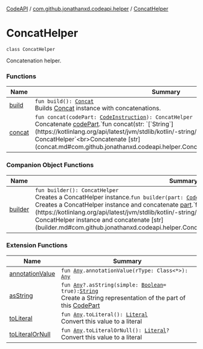 [CodeAPI](../../index.md) / [com.github.jonathanxd.codeapi.helper](../index.md) / [ConcatHelper](.)

# ConcatHelper

`class ConcatHelper`

Concatenation helper.

### Functions

| Name | Summary |
|---|---|
| [build](build.md) | `fun build(): `[`Concat`](../../com.github.jonathanxd.codeapi.base/-concat/index.md)<br>Builds [Concat](../../com.github.jonathanxd.codeapi.base/-concat/index.md) instance with concatenations. |
| [concat](concat.md) | `fun concat(codePart: `[`CodeInstruction`](../../com.github.jonathanxd.codeapi/-code-instruction.md)`): ConcatHelper`<br>Concatenate [codePart](concat.md#com.github.jonathanxd.codeapi.helper.ConcatHelper$concat(com.github.jonathanxd.codeapi.CodeInstruction)/codePart).`fun concat(str: `[`String`](https://kotlinlang.org/api/latest/jvm/stdlib/kotlin/-string/index.html)`): ConcatHelper`<br>Concatenate [str](concat.md#com.github.jonathanxd.codeapi.helper.ConcatHelper$concat(kotlin.String)/str). |

### Companion Object Functions

| Name | Summary |
|---|---|
| [builder](builder.md) | `fun builder(): ConcatHelper`<br>Creates a ConcatHelper instance.`fun builder(part: `[`CodeInstruction`](../../com.github.jonathanxd.codeapi/-code-instruction.md)`): ConcatHelper`<br>Creates a ConcatHelper instance and concatenate [part](builder.md#com.github.jonathanxd.codeapi.helper.ConcatHelper.Companion$builder(com.github.jonathanxd.codeapi.CodeInstruction)/part).`fun builder(str: `[`String`](https://kotlinlang.org/api/latest/jvm/stdlib/kotlin/-string/index.html)`): ConcatHelper`<br>Creates a ConcatHelper instance and concatenate [str](builder.md#com.github.jonathanxd.codeapi.helper.ConcatHelper.Companion$builder(kotlin.String)/str). |

### Extension Functions

| Name | Summary |
|---|---|
| [annotationValue](../../com.github.jonathanxd.codeapi.util.conversion/kotlin.-any/annotation-value.md) | `fun `[`Any`](https://kotlinlang.org/api/latest/jvm/stdlib/kotlin/-any/index.html)`.annotationValue(rType: Class<*>): `[`Any`](https://kotlinlang.org/api/latest/jvm/stdlib/kotlin/-any/index.html) |
| [asString](../../com.github.jonathanxd.codeapi.util/kotlin.-any/as-string.md) | `fun `[`Any`](https://kotlinlang.org/api/latest/jvm/stdlib/kotlin/-any/index.html)`?.asString(simple: `[`Boolean`](https://kotlinlang.org/api/latest/jvm/stdlib/kotlin/-boolean/index.html)` = true): `[`String`](https://kotlinlang.org/api/latest/jvm/stdlib/kotlin/-string/index.html)<br>Create a String representation of the part of this [CodePart](../../com.github.jonathanxd.codeapi/-code-part/index.md) |
| [toLiteral](../../com.github.jonathanxd.codeapi.util.conversion/kotlin.-any/to-literal.md) | `fun `[`Any`](https://kotlinlang.org/api/latest/jvm/stdlib/kotlin/-any/index.html)`.toLiteral(): `[`Literal`](../../com.github.jonathanxd.codeapi.literal/-literal/index.md)<br>Convert this value to a literal |
| [toLiteralOrNull](../../com.github.jonathanxd.codeapi.util.conversion/kotlin.-any/to-literal-or-null.md) | `fun `[`Any`](https://kotlinlang.org/api/latest/jvm/stdlib/kotlin/-any/index.html)`.toLiteralOrNull(): `[`Literal`](../../com.github.jonathanxd.codeapi.literal/-literal/index.md)`?`<br>Convert this value to a literal |
